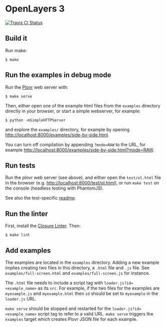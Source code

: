 # OpenLayers 3

[![Travis CI Status](https://secure.travis-ci.org/openlayers/ol3.png)](http://travis-ci.org/#!/openlayers/ol3)

## Build it

Run make:

    $ make

## Run the examples in debug mode

Run the [Plovr](http://plovr.com/) web server with:

    $ make serve

Then, either open one of the example html files from the `examples` directory directly in your browser, or start a simple webserver, for example:

    $ python -mSimpleHTTPServer

and explore the `examples/` directory, for example by opening
<http://localhost:8000/examples/side-by-side.html>.

You can turn off compilation by appending `?mode=RAW` to the URL, for example
<http://localhost:8000/examples/side-by-side.html?mode=RAW>.

## Run tests

Run the plovr web server (see above), and either open the `test/ol.html` file
in the browser (e.g. <http://localhost:8000/test/ol.html>), or run `make test`
on the console (headless testing with PhantomJS).

See also the test-specific [readme](https://github.com/openlayers/ol3/tree/master/test).

## Run the linter

First, install the [Closure
Linter](https://developers.google.com/closure/utilities/docs/linter_howto).
Then:

    $ make lint

## Add examples

The examples are located in the `examples` directory. Adding a new example
implies creating two files in this directory, a `.html` file and `.js` file.
See `examples/full-screen.html` and `examples/full-screen.js` for instance.

The `.html` file needs to include a script tag with
`loader.js?id=<example_name>` as its `src`. For example, if the two files for
the examples are `myexample.js` and `myexample.html` then `id` should be set to
`myexample` in the `loader.js` URL.

`make serve` should be stopped and restarted for the
`loader.js?id=<example_name>` script tag to refer to a valid URL. `make serve`
triggers the `examples` target which creates Plovr JSON file for each example.
